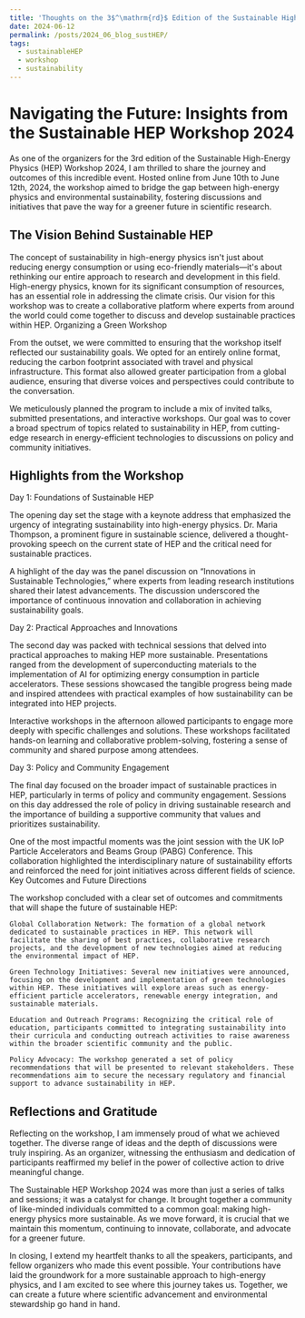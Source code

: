 ```yaml
---
title: 'Thoughts on the 3$^\mathrm{rd}$ Edition of the Sustainable High Energy Physics Workshop 2024'
date: 2024-06-12
permalink: /posts/2024_06_blog_sustHEP/
tags:
  - sustainableHEP
  - workshop
  - sustainability
---
```


Navigating the Future: Insights from the Sustainable HEP Workshop 2024
======================================================================

As one of the organizers for the 3rd edition of the Sustainable High-Energy Physics (HEP) Workshop 2024, I am thrilled to share the journey and outcomes of this incredible event. Hosted online from June 10th to June 12th, 2024, the workshop aimed to bridge the gap between high-energy physics and environmental sustainability, fostering discussions and initiatives that pave the way for a greener future in scientific research.

The Vision Behind Sustainable HEP
---------------------------------

The concept of sustainability in high-energy physics isn't just about reducing energy consumption or using eco-friendly materials—it's about rethinking our entire approach to research and development in this field. High-energy physics, known for its significant consumption of resources, has an essential role in addressing the climate crisis. Our vision for this workshop was to create a collaborative platform where experts from around the world could come together to discuss and develop sustainable practices within HEP.
Organizing a Green Workshop

From the outset, we were committed to ensuring that the workshop itself reflected our sustainability goals. We opted for an entirely online format, reducing the carbon footprint associated with travel and physical infrastructure. This format also allowed greater participation from a global audience, ensuring that diverse voices and perspectives could contribute to the conversation.

We meticulously planned the program to include a mix of invited talks, submitted presentations, and interactive workshops. Our goal was to cover a broad spectrum of topics related to sustainability in HEP, from cutting-edge research in energy-efficient technologies to discussions on policy and community initiatives.


Highlights from the Workshop
-----------------------------
Day 1: Foundations of Sustainable HEP

The opening day set the stage with a keynote address that emphasized the urgency of integrating sustainability into high-energy physics. Dr. Maria Thompson, a prominent figure in sustainable science, delivered a thought-provoking speech on the current state of HEP and the critical need for sustainable practices.

A highlight of the day was the panel discussion on “Innovations in Sustainable Technologies,” where experts from leading research institutions shared their latest advancements. The discussion underscored the importance of continuous innovation and collaboration in achieving sustainability goals.

Day 2: Practical Approaches and Innovations

The second day was packed with technical sessions that delved into practical approaches to making HEP more sustainable. Presentations ranged from the development of superconducting materials to the implementation of AI for optimizing energy consumption in particle accelerators. These sessions showcased the tangible progress being made and inspired attendees with practical examples of how sustainability can be integrated into HEP projects.

Interactive workshops in the afternoon allowed participants to engage more deeply with specific challenges and solutions. These workshops facilitated hands-on learning and collaborative problem-solving, fostering a sense of community and shared purpose among attendees.

Day 3: Policy and Community Engagement

The final day focused on the broader impact of sustainable practices in HEP, particularly in terms of policy and community engagement. Sessions on this day addressed the role of policy in driving sustainable research and the importance of building a supportive community that values and prioritizes sustainability.

One of the most impactful moments was the joint session with the UK IoP Particle Accelerators and Beams Group (PABG) Conference. This collaboration highlighted the interdisciplinary nature of sustainability efforts and reinforced the need for joint initiatives across different fields of science.
Key Outcomes and Future Directions

The workshop concluded with a clear set of outcomes and commitments that will shape the future of sustainable HEP:

    Global Collaboration Network: The formation of a global network dedicated to sustainable practices in HEP. This network will facilitate the sharing of best practices, collaborative research projects, and the development of new technologies aimed at reducing the environmental impact of HEP.

    Green Technology Initiatives: Several new initiatives were announced, focusing on the development and implementation of green technologies within HEP. These initiatives will explore areas such as energy-efficient particle accelerators, renewable energy integration, and sustainable materials.

    Education and Outreach Programs: Recognizing the critical role of education, participants committed to integrating sustainability into their curricula and conducting outreach activities to raise awareness within the broader scientific community and the public.

    Policy Advocacy: The workshop generated a set of policy recommendations that will be presented to relevant stakeholders. These recommendations aim to secure the necessary regulatory and financial support to advance sustainability in HEP.

Reflections and Gratitude
-------------------------
Reflecting on the workshop, I am immensely proud of what we achieved together. The diverse range of ideas and the depth of discussions were truly inspiring. As an organizer, witnessing the enthusiasm and dedication of participants reaffirmed my belief in the power of collective action to drive meaningful change.

The Sustainable HEP Workshop 2024 was more than just a series of talks and sessions; it was a catalyst for change. It brought together a community of like-minded individuals committed to a common goal: making high-energy physics more sustainable. As we move forward, it is crucial that we maintain this momentum, continuing to innovate, collaborate, and advocate for a greener future.

In closing, I extend my heartfelt thanks to all the speakers, participants, and fellow organizers who made this event possible. Your contributions have laid the groundwork for a more sustainable approach to high-energy physics, and I am excited to see where this journey takes us. Together, we can create a future where scientific advancement and environmental stewardship go hand in hand.
